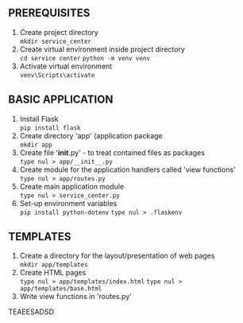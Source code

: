 ## PREREQUISITES
1. Create project directory</br>
    ```mkdir service_center```
2. Create virtual environment inside project directory</br>
    ```cd service center```
    ```python -m venv venv```
3. Activate virtual environment</br>
    ```venv\Scripts\activate```

## BASIC APPLICATION
1. Install Flask</br>
    ```pip install flask```
2. Create directory 'app' (application package</br>
    ```mkdir app```
3. Create file '__init__.py' - to treat contained files as packages</br>
    ```type nul > app/__init__.py```
4. Create module for the application handlers called 'view functions'</br>
    ```type nul > app/routes.py```
5. Create main application module</br>
    ```type nul > service_center.py```
6. Set-up environment variables</br>
    ```pip install python-dotenv```
    ```type nul > .flaskenv```

## TEMPLATES
1. Create a directory for the layout/presentation of web pages</br>
    ```mkdir app/templates```
2. Create HTML pages</br>
    ```type nul > app/templates/index.html```
    ```type nul > app/templates/base.html```
3. Write view functions in 'routes.py'</br>

TEAEESADSD
    